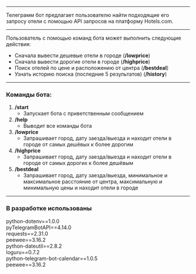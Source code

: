 ***
Телеграмм бот предлагает пользователю найти подходящие его запросу 
отели с помощью API запросов на платформу Hotels.com.
***
Пользователь с помощью команд бота может выполнить следующие действия:
* Сначала вывести дешевые отели в городе (**/lowprice**)
* Сначала вывести дорогие отели в городе (**/highprice**)
* Поиск отелей по цене и расположению от центра (**/bestdeal**)
* Узнать историю поиска (последние 5 результатов) (**/history**)
***
### Команды бота:

1. **/start**
    * Запускает бота с приветственным сообщением
2. **/help**
    * Выводит все команды бота
3. **/lowprice**
    * Запрашивает город, дату заезда/выезда и находит отели в городе от 
     самых дешёвых к более дорогим
4. **/highprice**  
    * Запрашивает город, дату заезда/выезда и находит отели в городе от 
     самых дорогих к более дешёвым
5. **/bestdeal**
    * Запрашивает город, дату заезда/выезда, минимальное и максимальное 
    расстояние от центра, максимальную и минимальную цены и находит 
    отели в городе
***
### В разработке использованы

python-dotenv==1.0.0<br>
pyTelegramBotAPI==4.14.0<br>
requests==2.31.0<br>
peewee==3.16.2<br>
python-dateutil==2.8.2<br>
loguru==0.7.2<br>
python-telegram-bot-calendar==1.0.5<br>
peewee==3.16.2<br>
